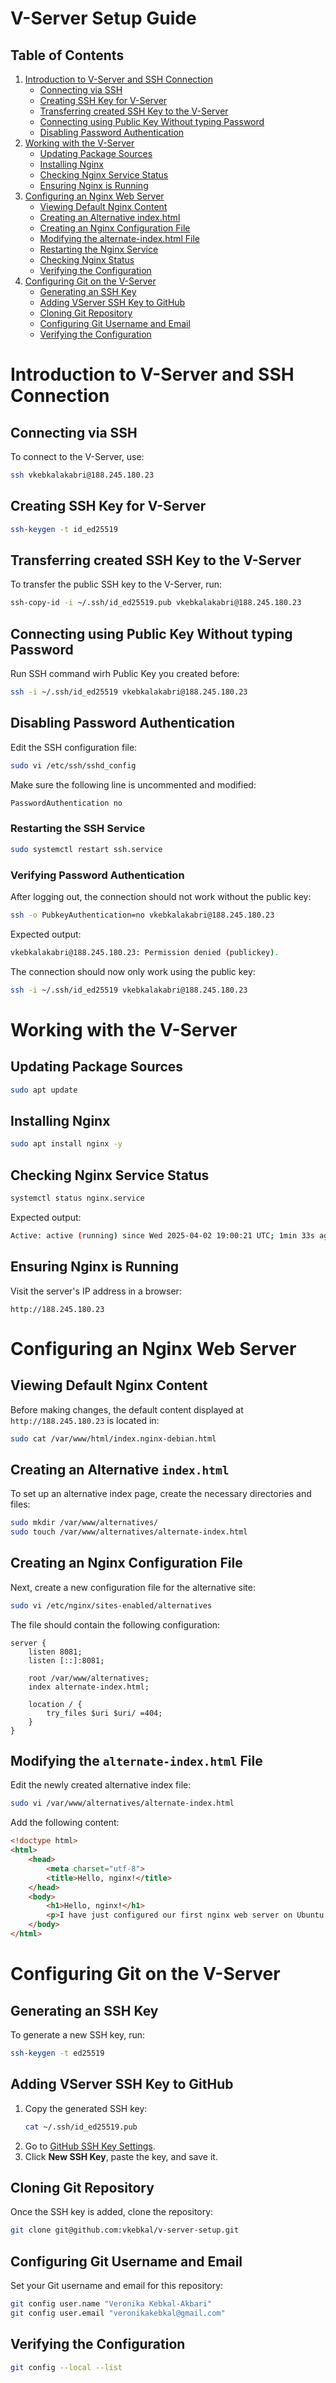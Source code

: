 # V-Server Setup Guide

## Table of Contents
1. [Introduction to V-Server and SSH Connection](#introduction-to-v-server-and-ssh-connection)
   - [Connecting via SSH](#connecting-via-ssh)
   - [Creating SSH Key for V-Server](#creating-ssh-key-for-v-server)
   - [Transferring created SSH Key to the V-Server](#transferring-created-ssh-key-to-the-v-server)
   - [Connecting using Public Key Without typing Password](#connecting-using-public-key-without-typing-password)
   - [Disabling Password Authentication](#disabling-password-authentication)
2. [Working with the V-Server](#working-with-the-v-server)
   - [Updating Package Sources](#updating-package-sources)
   - [Installing Nginx](#installing-nginx)
   - [Checking Nginx Service Status](#checking-nginx-service-status)
   - [Ensuring Nginx is Running](#ensuring-nginx-is-running)
3. [Configuring an Nginx Web Server](#configuring-an-nginx-web-server)
   - [Viewing Default Nginx Content](#viewing-default-nginx-content)
   - [Creating an Alternative index.html](#creating-an-alternative-indexhtml)
   - [Creating an Nginx Configuration File](#creating-an-nginx-configuration-file)
   - [Modifying the alternate-index.html File](#modifying-the-alternate-indexhtml-file)
   - [Restarting the Nginx Service](#restarting-the-nginx-service)
   - [Checking Nginx Status](#checking-nginx-status)
   - [Verifying the Configuration](#verifying-the-configuration)
4. [Configuring Git on the V-Server](#configuring-git-on-the-v-server)
   - [Generating an SSH Key](#generating-an-ssh-key)
   - [Adding VServer SSH Key to GitHub](#adding-vserver-ssh-key-to-github)
   - [Cloning Git Repository](#cloning-git-repository)
   - [Configuring Git Username and Email](#configuring-git-username-and-email)
   - [Verifying the Configuration](#verifying-the-configuration)

# Introduction to V-Server and SSH Connection

## Connecting via SSH
To connect to the V-Server, use:
```sh
ssh vkebkalakabri@188.245.180.23
```

## Creating SSH Key for V-Server
```sh
ssh-keygen -t id_ed25519
```

## Transferring created SSH Key to the V-Server
To transfer the public SSH key to the V-Server, run:
```sh
ssh-copy-id -i ~/.ssh/id_ed25519.pub vkebkalakabri@188.245.180.23
```

## Connecting using Public Key Without typing Password
Run SSH command wirh Public Key you created before:
```sh
ssh -i ~/.ssh/id_ed25519 vkebkalakabri@188.245.180.23
```

## Disabling Password Authentication
Edit the SSH configuration file:
```sh
sudo vi /etc/ssh/sshd_config
```
Make sure the following line is uncommented and modified:
```sh
PasswordAuthentication no
```

### Restarting the SSH Service
```sh
sudo systemctl restart ssh.service
```

### Verifying Password Authentication
After logging out, the connection should not work without the public key:
```sh
ssh -o PubkeyAuthentication=no vkebkalakabri@188.245.180.23
```
Expected output:
```sh
vkebkalakabri@188.245.180.23: Permission denied (publickey).
```

The connection should now only work using the public key:
```sh
ssh -i ~/.ssh/id_ed25519 vkebkalakabri@188.245.180.23
```

# Working with the V-Server
## Updating Package Sources
```sh
sudo apt update
```

## Installing Nginx
```sh
sudo apt install nginx -y
```

## Checking Nginx Service Status
```sh
systemctl status nginx.service
```
Expected output:
```sh
Active: active (running) since Wed 2025-04-02 19:00:21 UTC; 1min 33s ago
```

## Ensuring Nginx is Running
Visit the server's IP address in a browser:
```
http://188.245.180.23
```

# Configuring an Nginx Web Server

## Viewing Default Nginx Content
Before making changes, the default content displayed at `http://188.245.180.23` is located in:
```sh
sudo cat /var/www/html/index.nginx-debian.html
```

## Creating an Alternative `index.html`
To set up an alternative index page, create the necessary directories and files:
```sh
sudo mkdir /var/www/alternatives/
sudo touch /var/www/alternatives/alternate-index.html
```

## Creating an Nginx Configuration File
Next, create a new configuration file for the alternative site:
```sh
sudo vi /etc/nginx/sites-enabled/alternatives
```
The file should contain the following configuration:
```nginx
server {
	listen 8081;
	listen [::]:8081;

	root /var/www/alternatives;
	index alternate-index.html;

	location / {
		try_files $uri $uri/ =404;
	}
}
```

## Modifying the `alternate-index.html` File
Edit the newly created alternative index file:
```sh
sudo vi /var/www/alternatives/alternate-index.html
```
Add the following content:
```html
<!doctype html>
<html>
	<head>
		<meta charset="utf-8">
		<title>Hello, nginx!</title>
	</head>
	<body>
		<h1>Hello, nginx!</h1>
		<p>I have just configured our first nginx web server on Ubuntu Server!</p>
	</body>
</html>
```

# Configuring Git on the V-Server

## Generating an SSH Key
To generate a new SSH key, run:
```sh
ssh-keygen -t ed25519
```

## Adding VServer SSH Key to GitHub
1. Copy the generated SSH key:
   ```sh
   cat ~/.ssh/id_ed25519.pub
   ```
2. Go to [GitHub SSH Key Settings](https://github.com/settings/keys).
3. Click **New SSH Key**, paste the key, and save it.

## Cloning Git Repository
Once the SSH key is added, clone the repository:
```sh
git clone git@github.com:vkebkal/v-server-setup.git
```

## Configuring Git Username and Email
Set your Git username and email for this repository:
```sh
git config user.name "Veronika Kebkal-Akbari"
git config user.email "veronikakebkal@gmail.com"
```

## Verifying the Configuration
```sh
git config --local --list
```
